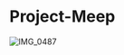 # Project-Meep

![IMG_0487](https://user-images.githubusercontent.com/57464151/222988668-7cf8626d-a54e-44d6-a792-805fd1beeb39.png)
